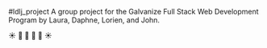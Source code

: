 #ldlj_project
A group project for the Galvanize Full Stack Web Development Program by Laura, Daphne, Lorien, and John.

:sunny: :palm_tree: :evergreen_tree: :evergreen_tree: :palm_tree: :sunny: